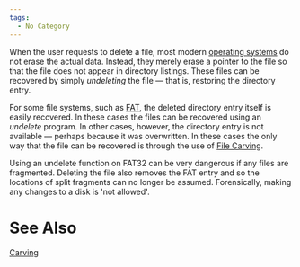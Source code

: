 ```yaml
---
tags:
  - No Category
---
```

When the user requests to delete a file, most modern [operating
systems](operating_system.md) do not erase the actual data.
Instead, they merely erase a pointer to the file so that the file does
not appear in directory listings. These files can be recovered by simply
*undeleting* the file — that is, restoring the directory entry.

For some file systems, such as [FAT](fat.md), the deleted
directory entry itself is easily recovered. In these cases the files can
be recovered using an *undelete* program. In other cases, however, the
directory entry is not available — perhaps because it was overwritten.
In these cases the only way that the file can be recovered is through
the use of [File Carving](carving.md).

Using an undelete function on FAT32 can be very dangerous if any files
are fragmented. Deleting the file also removes the FAT entry and so the
locations of split fragments can no longer be assumed. Forensically,
making any changes to a disk is 'not allowed'.

# See Also

[Carving](carving.md)